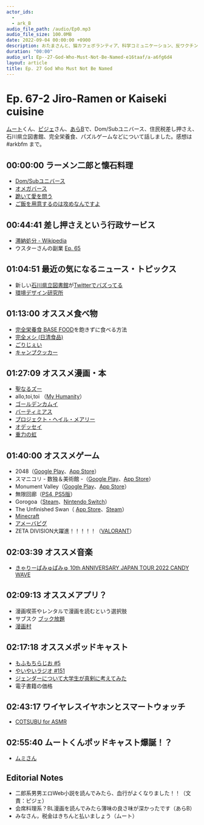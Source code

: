 ```yaml
---
actor_ids:
  - 
  - ark_B
audio_file_path: /audio/Ep0.mp3
audio_file_size: 100.0MB
date: 2022-09-04 00:00:00 +0900
description: おたまさんと、猫カフェボランティア、科学コミュニケーション、反ワクチン監視、ドラえもん、絶滅動物は蘇らせるべきか、ミッドサマー、保護猫のススメなどについて話しました。
duration: "00:00"
audio_url: Ep--27-God-Who-Must-Not-Be-Named-e16taaf/a-a6fg6d4
layout: article
title: Ep. 27 God Who Must Not Be Named
---
```


# Ep. 67-2 Jiro-Ramen or Kaiseki cuisine

[ムート](https://twitter.com/mutoreimu)くん、[ピジェ](https://twitter.com/xiPJ)さん、[あらB](https://twitter.com/ark_B)で、Dom/Subユニバース、住民税差し押さえ、石川県立図書館、完全栄養食、パズルゲームなどについて話しました。感想は #arkbfm まで。

## 00:00:00 ラーメン二郎と懐石料理

* [Dom/Subユニバース](https://is.gd/sXvISs)
* [オメガバース](https://is.gd/0lgJud)
* [跪いて愛を問う](https://amzn.to/3OIiqla)
* [ご飯を用意するのは攻めなんですよ](https://is.gd/cUWZAV)

## 00:44:41 差し押さえという行政サービス

* [滞納処分 - Wikipedia](https://is.gd/El8lte)
* ウスターさんの副業 [Ep. 65](https://is.gd/R5PG7p)

## 01:04:51 最近の気になるニュース・トピックス

* 新しい[石川県立図書館](https://is.gd/TXG5Th)が[Twitterでバズってる](https://is.gd/VIEkZA)
* [環境デザイン研究所](https://is.gd/rISXuD)

## 01:13:00 オススメ食べ物

* [完全栄養食 BASE FOOD](https://is.gd/8QqvM3)を飽きずに食べる方法
* [完全メシ (日清食品)](https://is.gd/6GtItC)
* [ごりじぇい](https://is.gd/IKanxV)
* [キャンプクッカー](https://is.gd/8I7HtD)

## 01:27:09 オススメ漫画・本

* [聖なるズー](https://amzn.to/3zEknuM)
* allo,toi,toi （[My Humanity](https://amzn.to/3oBYkhN)）
* [ゴールデンカムイ](https://youngjump.jp/goldenkamuy/)
* [バーティミアス](https://amzn.to/3oBeEj9)
* [プロジェクト・ヘイル・メアリー](https://amzn.to/3baM5G9)
* [オデッセイ](https://amzn.to/3OJJH71)
* [重力の虹](https://amzn.to/3BrhkHB)

## 01:40:00 オススメゲーム

* 2048（[Google Play](https://is.gd/q69aCf)、[App Store](https://is.gd/fZ46qJ)）
* スマニコリ - 数独＆美術館 -（[Google Play](https://is.gd/JM2REl)、[App Store](https://is.gd/Cz4SZR)）
* Monument Valley（[Google Play](https://is.gd/73hv2q)、[App Store](https://is.gd/rGK4DG)）
* 無限回廊（[PS4, PS5版](https://is.gd/9DEd3A)）
* Gorogoa（[Steam](https://is.gd/WHK0qJ)、[Nintendo Switch](https://is.gd/7MCVA6)）
* The Unfinished Swan（ [App Store](https://is.gd/HJ3tzn)、[Steam](https://is.gd/il40LT)）
* [Minecraft](https://is.gd/8Xl5Y8)
* [アメーバピグ](https://is.gd/bt2yKK)
* ZETA DIVISION大躍進！！！！！（[VALORANT](https://is.gd/XtSDXs)）

## 02:03:39 オススメ音楽

* [きゃりーぱみゅぱみゅ 10th ANNIVERSARY JAPAN TOUR 2022 CANDY WAVE](https://is.gd/elJrWc)

## 02:09:13 オススメアプリ？

* 漫画喫茶やレンタルで漫画を読むという選択肢
* サブスク [ブック放題](https://bookhodai.jp/)
* [漫画村](https://is.gd/DbTNo7)

## 02:17:18 オススメポッドキャスト

* [もふもちらじお #5](https://is.gd/McHhVf)
* [やいやいラジオ #151](https://is.gd/2sY6QV)
* [ジェンダーについて大学生が真剣に考えてみた](https://amzn.to/3vrc0A9)
* 電子書籍の価格

## 02:43:17 ワイヤレスイヤホンとスマートウォッチ

* [COTSUBU for ASMR](https://is.gd/D42PSi)

## 02:55:40 ムートくんポッドキャスト爆誕！？

* [ムミさん](https://twitter.com/sprtfrst)

## Editorial Notes

* 二郎系男男エロWeb小説を読んでみたら、血行がよくなりました！！（文責：ピジェ）
* 会席料理系？BL漫画を読んでみたら薄味の良さ味が深かったです（あらB）
* みなさん，税金はきちんと払いましょう（ムート）